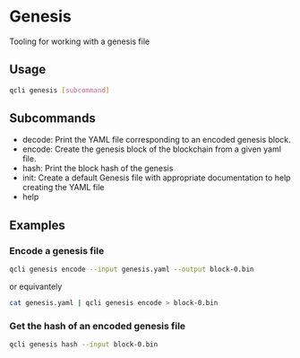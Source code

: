 # Genesis

Tooling for working with a genesis file

## Usage

```sh
qcli genesis [subcommand]
```

## Subcommands

- decode: Print the YAML file corresponding to an encoded genesis block.
- encode: Create the genesis block of the blockchain from a given yaml file.
- hash: Print the block hash of the genesis
- init: Create a default Genesis file with appropriate documentation to help creating the YAML file
- help

## Examples

### Encode a genesis file

```sh
qcli genesis encode --input genesis.yaml --output block-0.bin
```

or equivantely

```sh
cat genesis.yaml | qcli genesis encode > block-0.bin
```

### Get the hash of an encoded genesis file

```sh
qcli genesis hash --input block-0.bin
```

